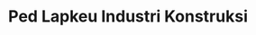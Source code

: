 ---
id: 99
title: Ped Lapkeu Industri Konstruksi
linkurl: https://kutt.it/UFYGo9
fitur: lainlain
category: lainlain
createdTime : 03/09/2019
modifiedTime : 12/01/2020
topik: Chapter Akuntansi
color: fb8532
---